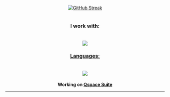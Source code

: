 <div id="header" align="center">
  
[![GitHub Streak](https://streak-stats.demolab.com?user=dconcolato&theme=dark&hide_border=true)](https://git.io/streak-stats)
  #
### I work with:<br><br>
  
  <p align="center">
  <a href="https://skillicons.dev">
    <img src="https://skillicons.dev/icons?i=ae,au,ai,ps,pr,xd,arduino,azure,blender,github,visualstudio,vscode,wordpress" />

### Languages:<br><br>
  
  <p align="center">
  <a href="https://skillicons.dev">
    <img src="https://skillicons.dev/icons?i=c,cs,cpp,css,html,php,js,dotnet," />
  </a>
</p>
  
  <h4>Working on <a class="link" href="https://home.qspace.gq/suite">Qspace Suite</a><br><hr>
